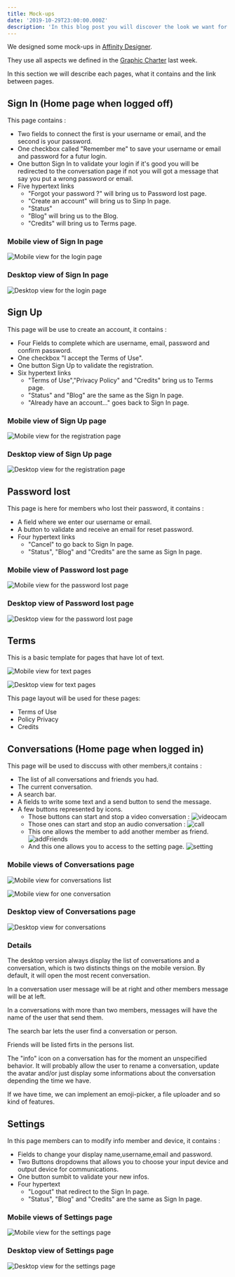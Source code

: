 ```yaml
---
title: Mock-ups
date: '2019-10-29T23:00:00.000Z'
description: 'In this blog post you will discover the look we want for our application with help of some mock-ups.'
---
```


We designed some mock-ups in [Affinity Designer](https://affinity.serif.com/designer/).

They use all aspects we defined in the [Graphic Charter](/graphic-charter/) last week.

In this section we will describe each pages, what it contains and the link between pages.



## Sign In (Home page when logged off)

This page contains :

- Two fields to connect the first is your username or email, and the second is your password.
- One checkbox called "Remember me" to save your username or email and password for a futur login.
- One button Sign In to validate your login if it's good you will be redirected to the conversation page if not you will got a message that say you put a wrong password or email.
- Five hypertext links
  - "Forgot your password ?" will bring us to Password lost page.
  - "Create an account" will bring us to Sinp In page.
  - "Status"
  - "Blog" will bring us to the Blog.
  - "Credits" will bring us to Terms page.

### Mobile view of Sign In page
![Mobile view for the login page](mobile_login.png)
### Desktop view of Sign In page
![Desktop view for the login page](desktop_login.png)

## Sign Up

This page will be use to create an account, it contains :

- Four Fields to complete which are username, email, password and confirm password.
- One checkbox "I accept the Terms of Use".
- One button Sign Up to validate the registration.
- Six hypertext links
  - "Terms of Use","Privacy Policy" and "Credits" bring us to Terms page.
  - "Status" and "Blog" are the same as the Sign In page.
  - "Already have an account..." goes back to Sign In page.

### Mobile view of Sign Up page
![Mobile view for the registration page](mobile_register.png)

### Desktop view of Sign Up page
![Desktop view for the registration page](desktop_register.png)

## Password lost

This page is here for members who lost their password, it contains :

- A field where we enter our username or email.
- A button to validate and receive an email for reset password.
- Four hypertext links
  - "Cancel" to go back to Sign In page.
  - "Status", "Blog" and "Credits" are the same as Sign In page.

### Mobile view of Password lost page
![Mobile view for the password lost page](mobile_password_lost.png)

### Desktop view of Password lost page
![Desktop view for the password lost page](desktop_password_lost.png)

## Terms

This is a basic template for pages that have lot of text.

![Mobile view for text pages](mobile_text.png)

![Desktop view for text pages](desktop_text.png)

This page layout will be used for these pages:

- Terms of Use
- Policy Privacy
- Credits

## Conversations (Home page when logged in)

This page will be used to disccuss with other members,it contains :

- The list of all conversations and friends you had.
- The current conversation.
- A search bar.
- A fields to write some text and a send button to send the message.
- A few buttons represented by icons.
  - Those buttons can start and stop a video conversation :
![videocam](videocam.png)
  - Those ones can start and stop an audio conversation :
![call](call.png)
  - This one allows the member to add another member as friend.
![addFriends](AddFriend.png)
  - And this one allows you to access to the setting page.
![setting](setting.png)

### Mobile views of Conversations page
![Mobile view for conversations list](mobile_conversations.png)

![Mobile view for one conversation](mobile_conversation.png)

### Desktop view of Conversations page

![Desktop view for conversations](desktop_conversations.png)

### Details

The desktop version always display the list of conversations and a conversation, which is two distincts things on the mobile version.
By default, it will open the most recent conversation.

In a conversation user message will be at right and other members message will be at left.

In a conversations with more than two members, messages will have the name of the user that send them.

The search bar lets the user find a conversation or person.

Friends will be listed firts in the persons list.

The "info" icon on a conversation has for the moment an unspecified behavior.
It will probably allow the user to rename a conversation, update the avatar and/or just display some informations about the conversation depending the time we have.

If we have time, we can implement an emoji-picker, a file uploader and so kind of features.

## Settings

In this page members can to modify info member and device, it contains :

- Fields to change your display name,username,email and password.
- Two Buttons dropdowns that allows you to choose your input device and output device for communications.
- One button sumbit to validate your new infos.
- Four hypertext
  - "Logout" that redirect to the Sign In page.
  - "Status", "Blog" and "Credits" are the same as Sign In page.

### Mobile views of Settings page
![Mobile view for the settings page](mobile_settings.png)

### Desktop view of Settings page
![Desktop view for the settings page](desktop_settings.png)
